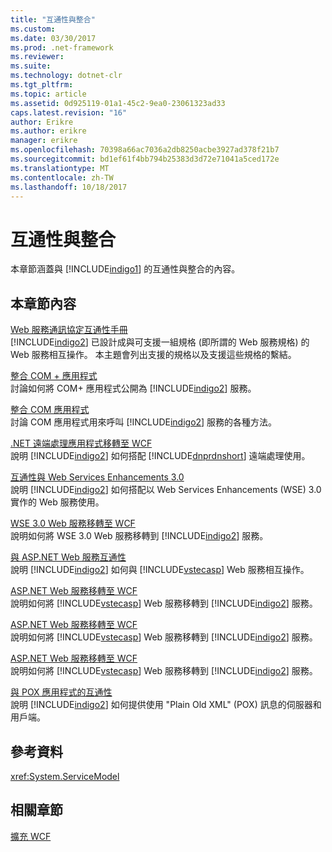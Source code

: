 ```yaml
---
title: "互通性與整合"
ms.custom: 
ms.date: 03/30/2017
ms.prod: .net-framework
ms.reviewer: 
ms.suite: 
ms.technology: dotnet-clr
ms.tgt_pltfrm: 
ms.topic: article
ms.assetid: 0d925119-01a1-45c2-9ea0-23061323ad33
caps.latest.revision: "16"
author: Erikre
ms.author: erikre
manager: erikre
ms.openlocfilehash: 70398a66ac7036a2db8250acbe3927ad378f21b7
ms.sourcegitcommit: bd1ef61f4bb794b25383d3d72e71041a5ced172e
ms.translationtype: MT
ms.contentlocale: zh-TW
ms.lasthandoff: 10/18/2017
---
```

# <a name="interoperability-and-integration"></a>互通性與整合
本章節涵蓋與 [!INCLUDE[indigo1](../../../../includes/indigo1-md.md)] 的互通性與整合的內容。  
  
## <a name="in-this-section"></a>本章節內容  
 [Web 服務通訊協定互通性手冊](../../../../docs/framework/wcf/feature-details/web-services-protocols-interoperability-guide.md)  
 [!INCLUDE[indigo2](../../../../includes/indigo2-md.md)] 已設計成與可支援一組規格 (即所謂的 Web 服務規格) 的 Web 服務相互操作。 本主題會列出支援的規格以及支援這些規格的繫結。  
  
 [整合 COM + 應用程式](../../../../docs/framework/wcf/feature-details/integrating-with-com-plus-applications.md)  
 討論如何將 COM+ 應用程式公開為 [!INCLUDE[indigo2](../../../../includes/indigo2-md.md)] 服務。  
  
 [整合 COM 應用程式](../../../../docs/framework/wcf/feature-details/integrating-with-com-applications.md)  
 討論 COM 應用程式用來呼叫 [!INCLUDE[indigo2](../../../../includes/indigo2-md.md)] 服務的各種方法。  
  
 [.NET 遠端處理應用程式移轉至 WCF](../../../../docs/framework/wcf/feature-details/migrating-net-remoting-applications-to-wcf.md)  
 說明 [!INCLUDE[indigo2](../../../../includes/indigo2-md.md)] 如何搭配 [!INCLUDE[dnprdnshort](../../../../includes/dnprdnshort-md.md)] 遠端處理使用。  
  
 [互通性與 Web Services Enhancements 3.0](../../../../docs/framework/wcf/feature-details/interoperability-with-web-services-enhancements-3-0.md)  
 說明 [!INCLUDE[indigo2](../../../../includes/indigo2-md.md)] 如何搭配以 Web Services Enhancements (WSE) 3.0 實作的 Web 服務使用。  
  
 [WSE 3.0 Web 服務移轉至 WCF](../../../../docs/framework/wcf/feature-details/migrating-wse-3-0-web-services-to-wcf.md)  
 說明如何將 WSE 3.0 Web 服務移轉到 [!INCLUDE[indigo2](../../../../includes/indigo2-md.md)] 服務。  
  
 [與 ASP.NET Web 服務互通性](../../../../docs/framework/wcf/feature-details/interop-with-aspnet-web-services.md)  
 說明 [!INCLUDE[indigo2](../../../../includes/indigo2-md.md)] 如何與 [!INCLUDE[vstecasp](../../../../includes/vstecasp-md.md)] Web 服務相互操作。  
  
 [ASP.NET Web 服務移轉至 WCF](../../../../docs/framework/wcf/feature-details/migrating-aspnet-web-services-to-wcf.md)  
 說明如何將 [!INCLUDE[vstecasp](../../../../includes/vstecasp-md.md)] Web 服務移轉到 [!INCLUDE[indigo2](../../../../includes/indigo2-md.md)] 服務。  
  
 [ASP.NET Web 服務移轉至 WCF](../../../../docs/framework/wcf/feature-details/migrating-aspnet-web-services-to-wcf.md)  
 說明如何將 [!INCLUDE[vstecasp](../../../../includes/vstecasp-md.md)] Web 服務移轉到 [!INCLUDE[indigo2](../../../../includes/indigo2-md.md)] 服務。  
  
 [ASP.NET Web 服務移轉至 WCF](../../../../docs/framework/wcf/feature-details/migrating-aspnet-web-services-to-wcf.md)  
 說明如何將 [!INCLUDE[vstecasp](../../../../includes/vstecasp-md.md)] Web 服務移轉到 [!INCLUDE[indigo2](../../../../includes/indigo2-md.md)] 服務。  
  
 [與 POX 應用程式的互通性](../../../../docs/framework/wcf/feature-details/interoperability-with-pox-applications.md)  
 說明 [!INCLUDE[indigo2](../../../../includes/indigo2-md.md)] 如何提供使用 "Plain Old XML" (POX) 訊息的伺服器和用戶端。  
  
## <a name="reference"></a>參考資料  
 <xref:System.ServiceModel>  
  
## <a name="related-sections"></a>相關章節  
 [擴充 WCF](../../../../docs/framework/wcf/extending/extending-wcf.md)
